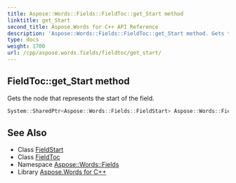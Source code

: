 ```yaml
---
title: Aspose::Words::Fields::FieldToc::get_Start method
linktitle: get_Start
second_title: Aspose.Words for C++ API Reference
description: 'Aspose::Words::Fields::FieldToc::get_Start method. Gets the node that represents the start of the field in C++.'
type: docs
weight: 1700
url: /cpp/aspose.words.fields/fieldtoc/get_start/
---
```

## FieldToc::get_Start method


Gets the node that represents the start of the field.

```cpp
System::SharedPtr<Aspose::Words::Fields::FieldStart> Aspose::Words::Fields::FieldToc::get_Start() override
```

## See Also

* Class [FieldStart](../../fieldstart/)
* Class [FieldToc](../)
* Namespace [Aspose::Words::Fields](../../)
* Library [Aspose.Words for C++](../../../)

